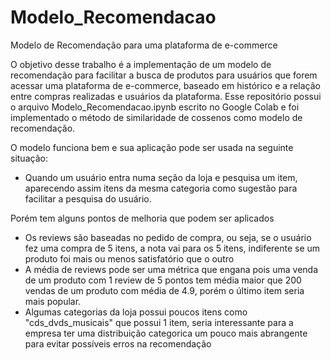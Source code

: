 # Modelo_Recomendacao
Modelo de Recomendação para uma plataforma de e-commerce

O objetivo desse trabalho é a implementação de um modelo de recomendação para facilitar a busca de produtos para usuários que forem acessar uma plataforma de e-commerce, baseado em histórico e a relação entre compras realizadas e usuários da plataforma.
Esse repositório possui o arquivo Modelo_Recomendacao.ipynb escrito no Google Colab e foi implementado o método de similaridade de cossenos como modelo de recomendação.


O modelo funciona bem e sua aplicação pode ser usada na seguinte situação:
* Quando um usuário entra numa seção da loja e pesquisa um item, aparecendo assim itens da mesma categoria como sugestão para facilitar a pesquisa do usuário.

Porém tem alguns pontos de melhoria que podem ser aplicados
* Os reviews são baseadas no pedido de compra, ou seja, se o usuário fez uma compra de 5 itens, a nota vai para os 5 itens, indiferente se um produto foi mais ou menos satisfatório que o outro
* A média de reviews pode ser uma métrica que engana pois uma venda de um produto com 1 review de 5 pontos tem média maior que 200 vendas de um produto com média de 4.9, porém o último item seria mais popular.
* Algumas categorias da loja possui poucos itens como "cds_dvds_musicais" que possui 1 item, seria interessante para a empresa ter uma distribuição categorica um pouco mais abrangente para evitar possíveis erros na recomendação
